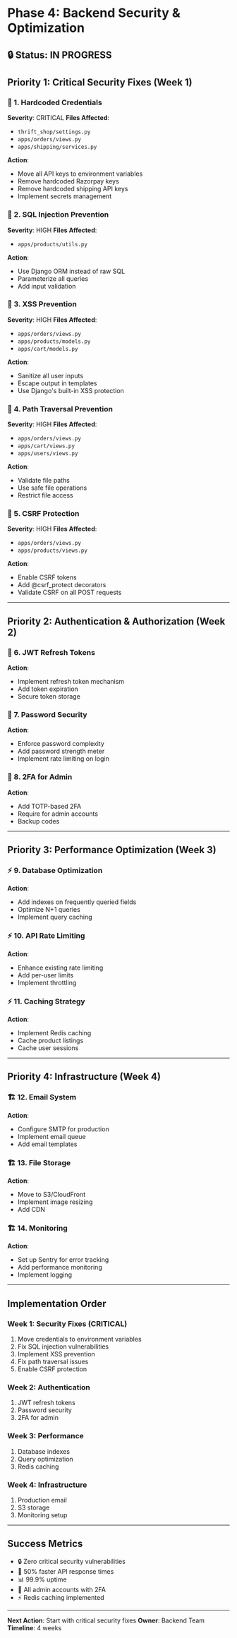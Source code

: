 # Phase 4: Backend Security & Optimization

## 🔒 Status: IN PROGRESS

## Priority 1: Critical Security Fixes (Week 1)

### 🚨 1. Hardcoded Credentials
**Severity**: CRITICAL
**Files Affected**:
- `thrift_shop/settings.py`
- `apps/orders/views.py`
- `apps/shipping/services.py`

**Action**:
- Move all API keys to environment variables
- Remove hardcoded Razorpay keys
- Remove hardcoded shipping API keys
- Implement secrets management

### 🚨 2. SQL Injection Prevention
**Severity**: HIGH
**Files Affected**:
- `apps/products/utils.py`

**Action**:
- Use Django ORM instead of raw SQL
- Parameterize all queries
- Add input validation

### 🚨 3. XSS Prevention
**Severity**: HIGH
**Files Affected**:
- `apps/orders/views.py`
- `apps/products/models.py`
- `apps/cart/models.py`

**Action**:
- Sanitize all user inputs
- Escape output in templates
- Use Django's built-in XSS protection

### 🚨 4. Path Traversal Prevention
**Severity**: HIGH
**Files Affected**:
- `apps/orders/views.py`
- `apps/cart/views.py`
- `apps/users/views.py`

**Action**:
- Validate file paths
- Use safe file operations
- Restrict file access

### 🚨 5. CSRF Protection
**Severity**: HIGH
**Files Affected**:
- `apps/orders/views.py`
- `apps/products/views.py`

**Action**:
- Enable CSRF tokens
- Add @csrf_protect decorators
- Validate CSRF on all POST requests

---

## Priority 2: Authentication & Authorization (Week 2)

### 🔐 6. JWT Refresh Tokens
**Action**:
- Implement refresh token mechanism
- Add token expiration
- Secure token storage

### 🔐 7. Password Security
**Action**:
- Enforce password complexity
- Add password strength meter
- Implement rate limiting on login

### 🔐 8. 2FA for Admin
**Action**:
- Add TOTP-based 2FA
- Require for admin accounts
- Backup codes

---

## Priority 3: Performance Optimization (Week 3)

### ⚡ 9. Database Optimization
**Action**:
- Add indexes on frequently queried fields
- Optimize N+1 queries
- Implement query caching

### ⚡ 10. API Rate Limiting
**Action**:
- Enhance existing rate limiting
- Add per-user limits
- Implement throttling

### ⚡ 11. Caching Strategy
**Action**:
- Implement Redis caching
- Cache product listings
- Cache user sessions

---

## Priority 4: Infrastructure (Week 4)

### 🏗️ 12. Email System
**Action**:
- Configure SMTP for production
- Implement email queue
- Add email templates

### 🏗️ 13. File Storage
**Action**:
- Move to S3/CloudFront
- Implement image resizing
- Add CDN

### 🏗️ 14. Monitoring
**Action**:
- Set up Sentry for error tracking
- Add performance monitoring
- Implement logging

---

## Implementation Order

### Week 1: Security Fixes (CRITICAL)
1. Move credentials to environment variables
2. Fix SQL injection vulnerabilities
3. Implement XSS prevention
4. Fix path traversal issues
5. Enable CSRF protection

### Week 2: Authentication
1. JWT refresh tokens
2. Password security
3. 2FA for admin

### Week 3: Performance
1. Database indexes
2. Query optimization
3. Redis caching

### Week 4: Infrastructure
1. Production email
2. S3 storage
3. Monitoring setup

---

## Success Metrics

- 🔒 Zero critical security vulnerabilities
- 🚀 50% faster API response times
- 📊 99.9% uptime
- 🔐 All admin accounts with 2FA
- ⚡ Redis caching implemented

---

**Next Action**: Start with critical security fixes
**Owner**: Backend Team
**Timeline**: 4 weeks
